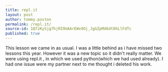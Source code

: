 ```yaml
---
title: repl.it
layout: post
author: tommy.poston
permalink: /repl.it/
source-id: 1Q7zKySjg7hjRI9UAArEWx9Oj_JgGZpMd6dt0hLlFdTc
published: true
---
```

This lesson we came in as usual. I was a little behind as i have missed two lessons this year. However it was a new topic so it didn't really matter. We were using repl.it , in which we used python(which we had used already). I had one issue were my partner next to me thought i deleted his work.

